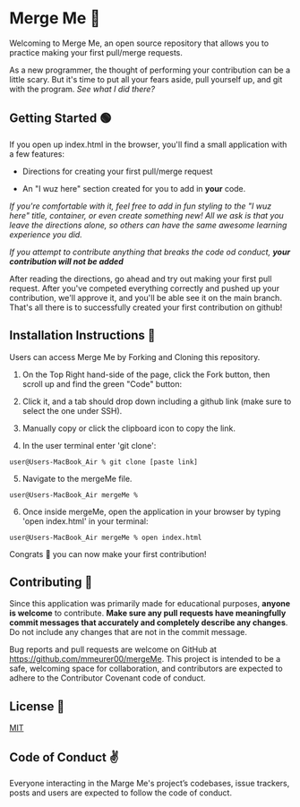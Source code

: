 # Merge Me 🙌 
Welcoming to Merge Me, an open source repository that allows you to practice making your first pull/merge requests.

As a new programmer, the thought of performing your contribution can be a little scary. But it's time to put all your fears aside, pull yourself up, and git with the program. *See what I did there?*

## Getting Started 🟢

If you open up index.html in the browser, you'll find a small application with a few features:

* Directions for creating your first pull/merge request

* An "I wuz here" section created for you to add in **your** code.

*If you're comfortable with it, feel free to add in fun styling to the "I wuz here" title, container, or even create something new! All we ask is that you leave the directions alone, so others can have the same awesome learning experience you did.*

*If you attempt to contribute anything that breaks the code od conduct, **your contribution will not be added***

After reading the directions, go ahead and try out making your first pull request. After you've competed everything correctly and pushed up your contribution, we'll approve it, and you'll be able see it on the main branch. That's all there is to successfully created your first contribution on github!

## <h2>Installation Instructions 📲</h2>


Users can access Merge Me by Forking and Cloning this repository.

1. On the Top Right hand-side of the page, click the Fork button, then scroll up and find the green "Code" button:

2. Click it, and a tab should drop down including a github link (make sure to select the one under SSH).

3. Manually copy or click the clipboard icon to copy the link.

4. In the user terminal enter 'git clone':

```
user@Users-MacBook_Air % git clone [paste link]
```

5. Navigate to the mergeMe file.
```
user@Users-MacBook_Air mergeMe % 
```
6. Once inside mergeMe, open the application in your browser by typing 'open index.html' in your terminal:
```
user@Users-MacBook_Air mergeMe % open index.html
```

Congrats 🎉  you can now make your first contribution! 

## <h2>Contributing 🥰 </h2> 

Since this application was primarily made for educational purposes, **anyone is welcome** to contribute. **Make sure any pull requests have meaningfully commit messages that accurately and completely describe any changes**. Do not include any changes that are not in the commit message.

Bug reports and pull requests are welcome on GitHub at https://github.com/mmeurer00/mergeMe. This project is intended to be a safe, welcoming space for collaboration, and contributors are expected to adhere to the Contributor Covenant code of conduct.


## <h2>License 🔗 </h2>

[MIT](https://github.com/mmeurer00/mergeMe/blob/main/LICENSE)


## <h2>Code of Conduct ✌</h2>

Everyone interacting in the Marge Me's project’s codebases, issue trackers, posts and users are expected to follow the code of conduct.